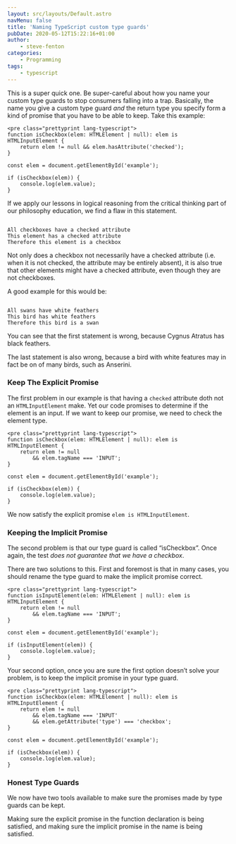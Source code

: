 ```yaml
---
layout: src/layouts/Default.astro
navMenu: false
title: 'Naming TypeScript custom type guards'
pubDate: 2020-05-12T15:22:16+01:00
author:
    - steve-fenton
categories:
    - Programming
tags:
    - typescript
---
```


This is a super quick one. Be super-careful about how you name your custom type guards to stop consumers falling into a trap. Basically, the name you give a custom type guard *and* the return type you specify form a kind of promise that you have to be able to keep. Take this example:

```
<pre class="prettyprint lang-typescript">
function isCheckbox(elem: HTMLElement | null): elem is HTMLInputElement {
    return elem != null && elem.hasAttribute('checked');
}

const elem = document.getElementById('example');

if (isCheckbox(elem)) {
    console.log(elem.value);
}
```

If we apply our lessons in logical reasoning from the critical thinking part of our philosophy education, we find a flaw in this statement.

```

All checkboxes have a checked attribute
This element has a checked attribute
Therefore this element is a checkbox
```

Not only does a checkbox not necessarily have a checked attribute (i.e. when it is not checked, the attribute may be entirely absent), it is also true that other elements might have a checked attribute, even though they are not checkboxes.

A good example for this would be:

```

All swans have white feathers
This bird has white feathers
Therefore this bird is a swan
```

You can see that the first statement is wrong, because Cygnus Atratus has black feathers.

The last statement is also wrong, because a bird with white features may in fact be on of many birds, such as Anserini.

### Keep The Explicit Promise

The first problem in our example is that having a `checked` attribute doth not an `HTMLInputElement` make. Yet our code promises to determine if the element is an input. If we want to keep our promise, we need to check the element type.

```
<pre class="prettyprint lang-typescript">
function isCheckbox(elem: HTMLElement | null): elem is HTMLInputElement {
    return elem != null
        && elem.tagName === 'INPUT';
}

const elem = document.getElementById('example');

if (isCheckbox(elem)) {
    console.log(elem.value);
}
```

We now satisfy the explicit promise `elem is HTMLInputElement`.

### Keeping the Implicit Promise

The second problem is that our type guard is called “isCheckbox”. Once again, the test *does not guarantee that we have a checkbox*.

There are two solutions to this. First and foremost is that in many cases, you should rename the type guard to make the implicit promise correct.

```
<pre class="prettyprint lang-typescript">
function isInputElement(elem: HTMLElement | null): elem is HTMLInputElement {
    return elem != null
        && elem.tagName === 'INPUT';
}

const elem = document.getElementById('example');

if (isInputElement(elem)) {
    console.log(elem.value);
}
```

Your second option, once you are sure the first option doesn’t solve your problem, is to keep the implicit promise in your type guard.

```
<pre class="prettyprint lang-typescript">
function isCheckbox(elem: HTMLElement | null): elem is HTMLInputElement {
    return elem != null
        && elem.tagName === 'INPUT'
        && elem.getAttribute('type') === 'checkbox';
}

const elem = document.getElementById('example');

if (isCheckbox(elem)) {
    console.log(elem.value);
}
```

### Honest Type Guards

We now have two tools available to make sure the promises made by type guards can be kept.

Making sure the explicit promise in the function declaration is being satisfied, and making sure the implicit promise in the name is being satisfied.
